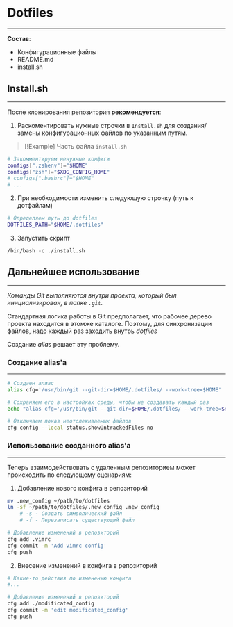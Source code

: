 # Dotfiles
---
**Состав**:
- Конфигурационные файлы
- README.md
- install.sh

## Install.sh
---
После клонирования репозитория **рекомендуется**:

1) Раскоментировать нужные строчки в `Install.sh` для создания/замены конфигурационных файлов по указанным путям.

> [!Example] Часть файла `install.sh`
```bash
# Закомментируем ненужные конфиги
configs[".zshenv"]="$HOME"
configs["zsh"]="$XDG_CONFIG_HOME"
# configs[".bashrc"]="$HOME"
# ...
```

2) При необходимости изменить следующую строчку (путь к дотфайлам)
```bash
# Определяем путь до dotfiles
DOTFILES_PATH="$HOME/.dotfiles"
```

3) Запустить скрипт
```
/bin/bash -c ./install.sh
```

## Дальнейшее использование
---

*Команды Git выполняются внутри проекта, который был инициализирован, в папке `.git`.*

Стандартная логика работы в Git предполагает, что рабочее дерево проекта находится в этомже каталоге. Поэтому, для синхронизации файлов, надо каждый раз заходить внутрь *dotfiles*

Создание *alias* решает эту проблему.

### Создание alias'а
---
```bash
# Создаем алиас
alias cfg='/usr/bin/git --git-dir=$HOME/.dotfiles/ --work-tree=$HOME'

# Сохраняем его в настройках среды, чтобы не создавать каждый раз
echo "alias cfg='/usr/bin/git --git-dir=$HOME/.dotfiles/ --work-tree=$HOME'" >> $HOME/dotfiles/.share_shellrc

# Отключаем показ неотслеживаемых файлов
cfg config --local status.showUntrackedFiles no
```

### Использование созданного alias'а
---
Теперь взаимодействовать с удаленным репозиторием может происходить по следующему сценариям:


1) Добавление нового конфига в репозиторий
```bash
mv .new_config ~/path/to/dotfiles
ln -sf ~/path/to/dotfiles/.new_config .new_config
    # -s - Создать символический файл
    # -f - Перезаписать существующий файл

# Добавление изменений в репозиторий
cfg add .vimrc
cfg commit -m 'Add vimrc config'
cfg push
```


2) Внесение изменений в конфига в репозиторий
```bash
# Какие-то действия по изменению конфига
#...

# Добавление изменений в репозиторий
cfg add ./modificated_config
cfg commit -m 'edit modificated_config'
cfg push
```
